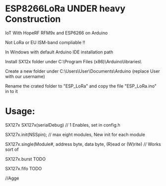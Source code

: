 # ESP8266LoRa UNDER heavy Construction
IoT With HopeRF RFM9x and ESP6266 on Arduino


Not LoRa or EU ISM-band compliable !!

In Windows with default Arduino IDE installation path

Install SX12x folder under C:\Program Files (x86)\Arduino\libraries\

Create a new folder under C:\Users\User\Documents\Arduino (replace User with our username)

Rename the crated folder to "ESP_LoRa" and copy the file "ESP_LoRa.ino" in to it

# Usage:

SX127x SX127x(serialDebug) // 1 Enables, set in config.h

SX127x.init(NSSpin); // max eight modules, New init for each module

SX127x.single(Module#, address byte, data byte, (R)ead or (W)rite) // Works sort of

SX127x.burst TODO

SX127x.fifo TODO

//Agge
